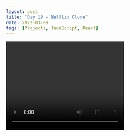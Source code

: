 ```yaml
---
layout: post
title: "Day 19 - Netflix Clone"
date: 2022-03-09
tags: [Projects, JavaScript, React]
---
```


<video width="320" height="240" controls>
  <source src="../assets/videos/netflix.mp4" type="video/mp4">
</video>